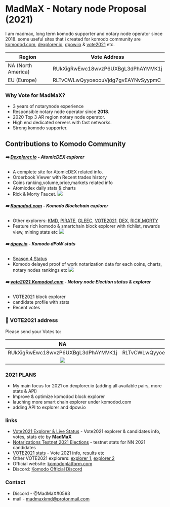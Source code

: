 # MadMaX - Notary node Proposal (2021)

I am madmax, long term komodo supporter and notary node operator since 2018. some useful sites that i created for komodo community are [komodod.com](https://komodod.com), [dexplorer.io](https://dexplorer.io), [dpow.io](https://dpow.io) & [vote2021](https://vote2021.komodod.com) etc. 

| Region | Vote Address |
| ------ | ------ |
| NA (North America) | RUkXigRwEwc18wvzP6UXBgL3dPhAYMVK1j |
| EU (Europe) | RLTvCWLwQyyoeoouVjdg7gvEAYNvSyypmC |

### Why Vote for MadMaX? ###
- 3 years of notarynode experience
- Responsible notary node operator since **2018**.
- 2020 Top 3 AR region notary node operator.
- High end dedicated servers with fast networks.
- Strong komodo supporter.

## Contributions to Komodo Community ###
##### :arrow_right: [Dexplorer.io](https://dexplorer.io) - AtomicDEX explorer
- A complete site for AtomicDEX related info.
- Orderbook Viewer with Recent trades history
- Coins ranking,volume,price,markets related info
- Atomicdex daily stats & charts
- Rick & Morty Faucet.
![](https://komodod.com/static/img/notary/dexplorer_notary.jpg)

##### :arrow_right: [Komodod.com](https://komodod.com) - Komodo Blockchain explorer
- Other explorers: [KMD](https://komodod.com), [PIRATE](https://pirate.komodod.com), [GLEEC](https://gleec.komodod.com), [VOTE2021](https://vote2021.komodod.com), [DEX](https://dex.komodod.com), [RICK](https://rick.komodod.com),[MORTY](https://morty.komodod.com)
- Feature rich komodo & smartchain block explorer with richlist, rewards view, mining stats etc
![](https://komodod.com/static/img/notary/komodod-notary.jpg)

##### :arrow_right: [dpow.io](https://dpow.io) - Komodo dPoW stats
- [Season 4 Status](https://dpow.io/season4_final)
- Komodo delayed proof of work notarization data for each coins, charts, notary nodes rankings etc
![](https://komodod.com/static/img/notary/dpow_notary.jpg)

##### :arrow_right: [vote2021.Komodod.com](https://vote2021.Komodod.com) - Notary node Election status & explorer

- VOTE2021 block explorer
- candidate profile with stats
- Recent votes

### :dart: VOTE2021 address ###
Please send your Votes to: 

| NA | EU |
| :---: | :---: |
| RUkXigRwEwc18wvzP6UXBgL3dPhAYMVK1j | RLTvCWLwQyyoeoouVjdg7gvEAYNvSyypmC |
![](https://komodod.com/static/img/notary/qr-na.png) |![](https://komodod.com/static/img/notary/qr-eu.png) |

### 2021 PLANS ###
- My main focus for 2021 on dexplorer.io (adding all available pairs, more stats & API)
- Improve & optimize komodod block explorer
- lauching more smart chain explorer under komodod.com
- adding API to explorer and dpow.io

### links
- [Vote2021 Explorer & Live Status](https://vote2021.komodod.com) - Vote2021 explorer & candidates info, votes, stats etc by **MadMaX**
- [Notarizations Testnet 2021 Elections](https://dexstats.info/testnet.php) - testnet stats for NN 2021 candidates
- [VOTE2021 stats](https://vote.dexstats.info) - Vote 2021 info, results etc
- Other VOTE2021 explorers: [explorer 1](https://vote2021.explorer.dexstats.info/), [explorer 2](https://vote.kmdexplorer.io/)
- Official website: [komodoplatform.com](https://komodoplatform.com)
- Discord: [Komodo Official Discord](https://discord.gg/KnPHfK)


### Contact
+ Discord - @MadMaX#0593
+ mail - madmaxkmd@protonmail.com
